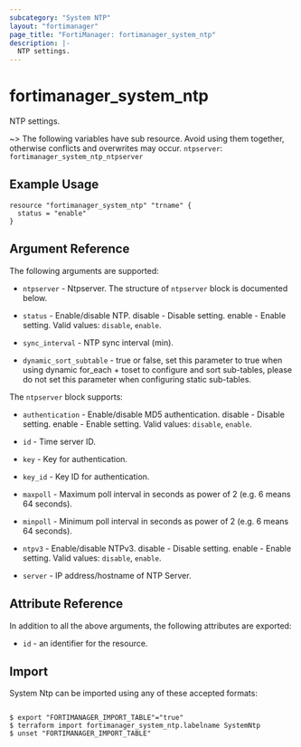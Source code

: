 ```yaml
---
subcategory: "System NTP"
layout: "fortimanager"
page_title: "FortiManager: fortimanager_system_ntp"
description: |-
  NTP settings.
---
```


# fortimanager_system_ntp
NTP settings.

~> The following variables have sub resource. Avoid using them together, otherwise conflicts and overwrites may occur.
`ntpserver`: `fortimanager_system_ntp_ntpserver`



## Example Usage

```hcl
resource "fortimanager_system_ntp" "trname" {
  status = "enable"
}
```

## Argument Reference


The following arguments are supported:


* `ntpserver` - Ntpserver. The structure of `ntpserver` block is documented below.
* `status` - Enable/disable NTP. disable - Disable setting. enable - Enable setting. Valid values: `disable`, `enable`.

* `sync_interval` - NTP sync interval (min).
* `dynamic_sort_subtable` - true or false, set this parameter to true when using dynamic for_each + toset to configure and sort sub-tables, please do not set this parameter when configuring static sub-tables.

The `ntpserver` block supports:

* `authentication` - Enable/disable MD5 authentication. disable - Disable setting. enable - Enable setting. Valid values: `disable`, `enable`.

* `id` - Time server ID.
* `key` - Key for authentication.
* `key_id` - Key ID for authentication.
* `maxpoll` - Maximum poll interval in seconds as power of 2 (e.g. 6 means 64 seconds).
* `minpoll` - Minimum poll interval in seconds as power of 2 (e.g. 6 means 64 seconds).
* `ntpv3` - Enable/disable NTPv3. disable - Disable setting. enable - Enable setting. Valid values: `disable`, `enable`.

* `server` - IP address/hostname of NTP Server.


## Attribute Reference

In addition to all the above arguments, the following attributes are exported:
* `id` - an identifier for the resource.

## Import

System Ntp can be imported using any of these accepted formats:
```

$ export "FORTIMANAGER_IMPORT_TABLE"="true"
$ terraform import fortimanager_system_ntp.labelname SystemNtp
$ unset "FORTIMANAGER_IMPORT_TABLE"
```

